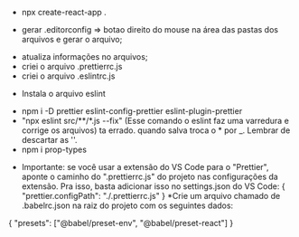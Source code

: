 - npx create-react-app .

* gerar .editorconfig => botao direito do mouse na área das pastas dos arquivos
  e gerar o arquivo;

- atualiza informações no arquivos;
- criei o arquivo .prettierrc.js
- criei o arquivo .eslintrc.js

* Instala o arquivo eslint

- npm i -D prettier eslint-config-prettier eslint-plugin-prettier
- "npx eslint src/\*\*/\*.js --fix" (Esse comando o eslint faz uma varredura e
  corrige os arquivos) ta errado. quando salva troca o \* por \_. Lembrar de
  descartar as '\'.
- npm i prop-types

* Importante: se você usar a extensão do VS Code para o "Prettier", aponte o
  caminho do ".prettierrc.js" do projeto nas configurações da extensão. Pra
  isso, basta adicionar isso no settings.json do VS Code: {
  "prettier.configPath": "./.prettierrc.js" } \*Crie um arquivo chamado de
  .babelrc.json na raiz do projeto com os seguintes dados:

{ "presets": ["@babel/preset-env", "@babel/preset-react"] }
